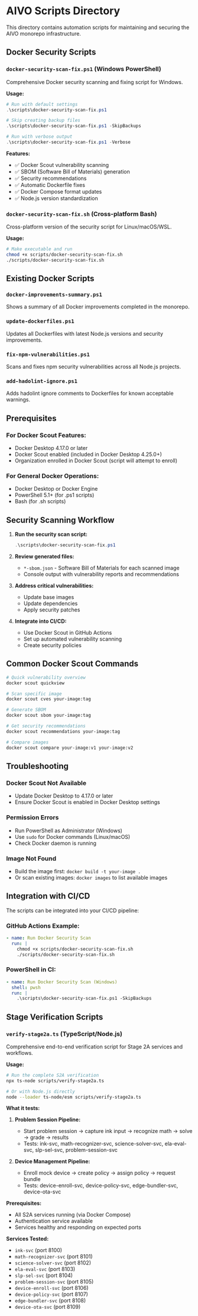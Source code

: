 # AIVO Scripts Directory

This directory contains automation scripts for maintaining and securing the
AIVO monorepo infrastructure.

## Docker Security Scripts

### `docker-security-scan-fix.ps1` (Windows PowerShell)

Comprehensive Docker security scanning and fixing script for Windows.

**Usage:**

```powershell
# Run with default settings
.\scripts\docker-security-scan-fix.ps1

# Skip creating backup files
.\scripts\docker-security-scan-fix.ps1 -SkipBackups

# Run with verbose output
.\scripts\docker-security-scan-fix.ps1 -Verbose
```

**Features:**

- ✅ Docker Scout vulnerability scanning
- ✅ SBOM (Software Bill of Materials) generation
- ✅ Security recommendations
- ✅ Automatic Dockerfile fixes
- ✅ Docker Compose format updates
- ✅ Node.js version standardization

### `docker-security-scan-fix.sh` (Cross-platform Bash)

Cross-platform version of the security script for Linux/macOS/WSL.

**Usage:**

```bash
# Make executable and run
chmod +x scripts/docker-security-scan-fix.sh
./scripts/docker-security-scan-fix.sh
```

## Existing Docker Scripts

### `docker-improvements-summary.ps1`

Shows a summary of all Docker improvements completed in the monorepo.

### `update-dockerfiles.ps1`

Updates all Dockerfiles with latest Node.js versions and security improvements.

### `fix-npm-vulnerabilities.ps1`

Scans and fixes npm security vulnerabilities across all Node.js projects.

### `add-hadolint-ignore.ps1`

Adds hadolint ignore comments to Dockerfiles for known acceptable warnings.

## Prerequisites

### For Docker Scout Features:

- Docker Desktop 4.17.0 or later
- Docker Scout enabled (included in Docker Desktop 4.25.0+)
- Organization enrolled in Docker Scout (script will attempt to enroll)

### For General Docker Operations:

- Docker Desktop or Docker Engine
- PowerShell 5.1+ (for .ps1 scripts)
- Bash (for .sh scripts)

## Security Scanning Workflow

1. **Run the security scan script:**

   ```powershell
   .\scripts\docker-security-scan-fix.ps1
   ```

2. **Review generated files:**
   - `*-sbom.json` - Software Bill of Materials for each scanned image
   - Console output with vulnerability reports and recommendations

3. **Address critical vulnerabilities:**
   - Update base images
   - Update dependencies
   - Apply security patches

4. **Integrate into CI/CD:**
   - Use Docker Scout in GitHub Actions
   - Set up automated vulnerability scanning
   - Create security policies

## Common Docker Scout Commands

```bash
# Quick vulnerability overview
docker scout quickview

# Scan specific image
docker scout cves your-image:tag

# Generate SBOM
docker scout sbom your-image:tag

# Get security recommendations
docker scout recommendations your-image:tag

# Compare images
docker scout compare your-image:v1 your-image:v2
```

## Troubleshooting

### Docker Scout Not Available

- Update Docker Desktop to 4.17.0 or later
- Ensure Docker Scout is enabled in Docker Desktop settings

### Permission Errors

- Run PowerShell as Administrator (Windows)
- Use `sudo` for Docker commands (Linux/macOS)
- Check Docker daemon is running

### Image Not Found

- Build the image first: `docker build -t your-image .`
- Or scan existing images: `docker images` to list available images

## Integration with CI/CD

The scripts can be integrated into your CI/CD pipeline:

### GitHub Actions Example:

```yaml
- name: Run Docker Security Scan
  run: |
    chmod +x scripts/docker-security-scan-fix.sh
    ./scripts/docker-security-scan-fix.sh
```

### PowerShell in CI:

```yaml
- name: Run Docker Security Scan (Windows)
  shell: pwsh
  run: |
    .\scripts\docker-security-scan-fix.ps1 -SkipBackups
```

## Stage Verification Scripts

### `verify-stage2a.ts` (TypeScript/Node.js)

Comprehensive end-to-end verification script for Stage 2A services and workflows.

**Usage:**

```bash
# Run the complete S2A verification
npx ts-node scripts/verify-stage2a.ts

# Or with Node.js directly
node --loader ts-node/esm scripts/verify-stage2a.ts
```

**What it tests:**

1. **Problem Session Pipeline:**
   - Start problem session → capture ink input → recognize math → solve →
     grade → results
   - Tests: ink-svc, math-recognizer-svc, science-solver-svc, ela-eval-svc,
     slp-sel-svc, problem-session-svc

2. **Device Management Pipeline:**
   - Enroll mock device → create policy → assign policy → request bundle
   - Tests: device-enroll-svc, device-policy-svc, edge-bundler-svc,
     device-ota-svc

**Prerequisites:**

- All S2A services running (via Docker Compose)
- Authentication service available
- Services healthy and responding on expected ports

**Services Tested:**

- `ink-svc` (port 8100)
- `math-recognizer-svc` (port 8101)
- `science-solver-svc` (port 8102)
- `ela-eval-svc` (port 8103)
- `slp-sel-svc` (port 8104)
- `problem-session-svc` (port 8105)
- `device-enroll-svc` (port 8106)
- `device-policy-svc` (port 8107)
- `edge-bundler-svc` (port 8108)
- `device-ota-svc` (port 8109)
